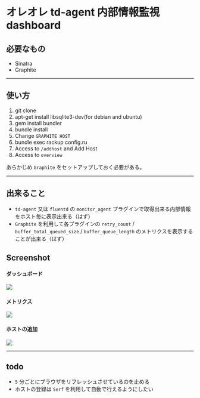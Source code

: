 # オレオレ td-agent 内部情報監視 dashboard

## 必要なもの

 * Sinatra
 * Graphite

***

## 使い方

 1. git clone
 1. apt-get install libsqlite3-dev(for debian and ubuntu) 
 1. gem install bundler 
 1. bundle install
 1. Change `GRAPHITE HOST` 
 1. bundle exec rackup config.ru
 1. Access to `/addhost` and Add Host
 1. Access to `overview`

あらかじめ `Graphite` をセットアップしておく必要がある。

***

## 出来ること

 * `td-agent` 又は `fluentd` の `monitor_agent` プラグインで取得出来る内部情報をホスト毎に表示出来る（はず）
 * `Graphite` を利用して各プラグインの `retry_count` / `buffer_total_queued_size` / `buffer_queue_length` のメトリクスを表示することが出来る（はず）

## Screenshot

#### ダッシュボード

 ![](http://hogehuga.inokara.com/images/2014060111.png)

#### メトリクス

 ![](http://hogehuga.inokara.com/images/2014060112.png)

#### ホストの追加

 ![](http://hogehuga.inokara.com/images/2014060113.png)

***

## todo

 * `5` 分ごとにブラウザをリフレッシュさせているのを止める
 * ホストの登録は `Serf` を利用して自動で行えるようにしたい
